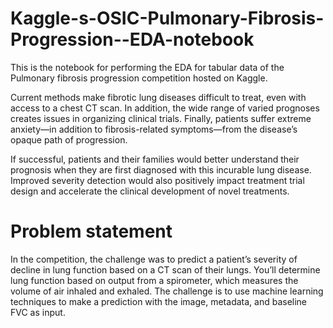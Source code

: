 # Kaggle-s-OSIC-Pulmonary-Fibrosis-Progression--EDA-notebook
This is the notebook for performing the EDA for tabular data of the Pulmonary fibrosis progression competition hosted on Kaggle.

Current methods make fibrotic lung diseases difficult to treat, even with access to a chest CT scan. In addition, the wide range of varied prognoses creates issues in organizing clinical trials. Finally, patients suffer extreme anxiety—in addition to fibrosis-related symptoms—from the disease’s opaque path of progression.

If successful, patients and their families would better understand their prognosis when they are first diagnosed with this incurable lung disease. Improved severity detection would also positively impact treatment trial design and accelerate the clinical development of novel treatments.

# Problem statement
In the competition, the challenge was to predict a patient’s severity of decline in lung function based on a CT scan of their lungs. You’ll determine lung function based on output from a spirometer, which measures the volume of air inhaled and exhaled. The challenge is to use machine learning techniques to make a prediction with the image, metadata, and baseline FVC as input.
